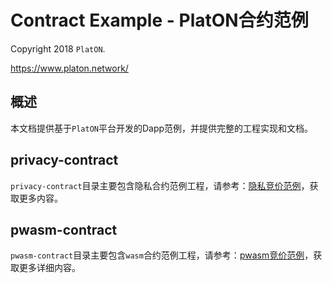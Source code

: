 # Contract Example - PlatON合约范例

Copyright 2018 `PlatON`.

<https://www.platon.network/>

## 概述

本文档提供基于`PlatON`平台开发的Dapp范例，并提供完整的工程实现和文档。

## privacy-contract

`privacy-contract`目录主要包含隐私合约范例工程，请参考：[隐私竞价范例](https://github.com/PlatONnetwork/Contract-Example/tree/master/privacy-contract/bidding)，获取更多内容。

## pwasm-contract

`pwasm-contract`目录主要包含`wasm`合约范例工程，请参考：[pwasm竞价范例](https://github.com/PlatONnetwork/Contract-Example/tree/master/pwasm-contract/bidding)，获取更多详细内容。
